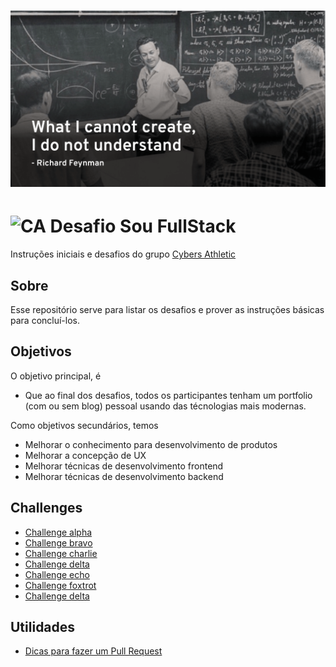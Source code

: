 # ![Desafio Sou FullStack](feynman.png)

# <img src="https://avatars1.githubusercontent.com/u/42723118?s=200&v=4" alt="CA" width="24" /> Desafio Sou FullStack

Instruções iniciais e desafios do grupo [Cybers Athletic](https://github.com/cybers-athletic)

## Sobre

Esse repositório serve para listar os desafios e prover as instruções básicas para concluí-los.

## Objetivos

O objetivo principal, é 

- Que ao final dos desafios, todos os participantes tenham um portfolio (com ou sem blog) pessoal usando das técnologias mais modernas.

Como objetivos secundários, temos 

- Melhorar o conhecimento para desenvolvimento de produtos
- Melhorar a concepção de UX 
- Melhorar técnicas de desenvolvimento frontend
- Melhorar técnicas de desenvolvimento backend

## Challenges

- [Challenge alpha](https://github.com/cybers-athletic/challenge-alpha)
- [Challenge bravo](https://github.com/cybers-athletic/challenge-bravo)
- [Challenge charlie](https://github.com/cybers-athletic/challenge-charlie)
- [Challenge delta](https://github.com/cybers-athletic/challenge-delta)
- [Challenge echo](https://github.com/cybers-athletic/challenge-echo)
- [Challenge foxtrot](https://github.com/cybers-athletic/challenge-foxtrot)
- [Challenge delta](https://github.com/cybers-athletic/challenge-india)

## Utilidades

- [Dicas para fazer um Pull Request](utils/pull-request.md)
